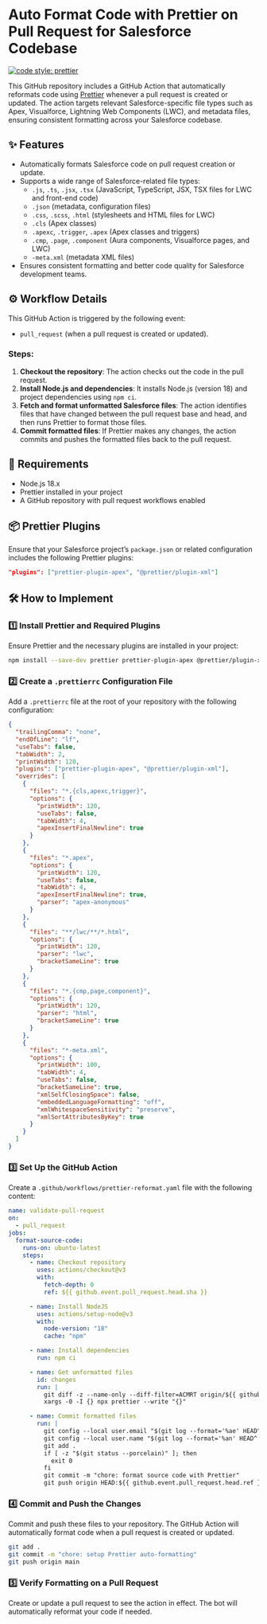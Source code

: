 # Auto Format Code with Prettier on Pull Request for Salesforce Codebase

[![code style: prettier](https://img.shields.io/badge/code_style-prettier-ff69b4.svg?style=flat-square)](https://github.com/prettier/prettier)

This GitHub repository includes a GitHub Action that automatically reformats code using [Prettier](https://prettier.io/) whenever a pull request is created or updated. The action targets relevant Salesforce-specific file types such as Apex, Visualforce, Lightning Web Components (LWC), and metadata files, ensuring consistent formatting across your Salesforce codebase.

## ✨ Features

- Automatically formats Salesforce code on pull request creation or update.
- Supports a wide range of Salesforce-related file types:
  - `.js`, `.ts`, `.jsx`, `.tsx` (JavaScript, TypeScript, JSX, TSX files for LWC and front-end code)
  - `.json` (metadata, configuration files)
  - `.css`, `.scss`, `.html` (stylesheets and HTML files for LWC)
  - `.cls` (Apex classes)
  - `.apexc`, `.trigger`, `.apex` (Apex classes and triggers)
  - `.cmp`, `.page`, `.component` (Aura components, Visualforce pages, and LWC)
  - `-meta.xml` (metadata XML files)
- Ensures consistent formatting and better code quality for Salesforce development teams.

## ⚙️ Workflow Details

This GitHub Action is triggered by the following event:

- `pull_request` (when a pull request is created or updated).

### Steps:

1. **Checkout the repository**: The action checks out the code in the pull request.
2. **Install Node.js and dependencies**: It installs Node.js (version 18) and project dependencies using `npm ci`.
3. **Fetch and format unformatted Salesforce files**: The action identifies files that have changed between the pull request base and head, and then runs Prettier to format those files.
4. **Commit formatted files**: If Prettier makes any changes, the action commits and pushes the formatted files back to the pull request.

## 📌 Requirements

- Node.js 18.x
- Prettier installed in your project
- A GitHub repository with pull request workflows enabled

## 📦 Prettier Plugins

Ensure that your Salesforce project’s `package.json` or related configuration includes the following Prettier plugins:

```json
"plugins": ["prettier-plugin-apex", "@prettier/plugin-xml"]
```

## 🛠️ How to Implement

### 1️⃣ Install Prettier and Required Plugins

Ensure Prettier and the necessary plugins are installed in your project:

```sh
npm install --save-dev prettier prettier-plugin-apex @prettier/plugin-xml
```

### 2️⃣ Create a `.prettierrc` Configuration File

Add a `.prettierrc` file at the root of your repository with the following configuration:

```json
{
  "trailingComma": "none",
  "endOfLine": "lf",
  "useTabs": false,
  "tabWidth": 2,
  "printWidth": 120,
  "plugins": ["prettier-plugin-apex", "@prettier/plugin-xml"],
  "overrides": [
    {
      "files": "*.{cls,apexc,trigger}",
      "options": {
        "printWidth": 120,
        "useTabs": false,
        "tabWidth": 4,
        "apexInsertFinalNewline": true
      }
    },
    {
      "files": "*.apex",
      "options": {
        "printWidth": 120,
        "useTabs": false,
        "tabWidth": 4,
        "apexInsertFinalNewline": true,
        "parser": "apex-anonymous"
      }
    },
    {
      "files": "**/lwc/**/*.html",
      "options": {
        "printWidth": 120,
        "parser": "lwc",
        "bracketSameLine": true
      }
    },
    {
      "files": "*.{cmp,page,component}",
      "options": {
        "printWidth": 120,
        "parser": "html",
        "bracketSameLine": true
      }
    },
    {
      "files": "*-meta.xml",
      "options": {
        "printWidth": 100,
        "tabWidth": 4,
        "useTabs": false,
        "bracketSameLine": true,
        "xmlSelfClosingSpace": false,
        "embeddedLanguageFormatting": "off",
        "xmlWhitespaceSensitivity": "preserve",
        "xmlSortAttributesByKey": true
      }
    }
  ]
}
```

### 3️⃣ Set Up the GitHub Action

Create a `.github/workflows/prettier-reformat.yaml` file with the following content:

```yaml
name: validate-pull-request
on:
  - pull_request
jobs:
  format-source-code:
    runs-on: ubuntu-latest
    steps:
      - name: Checkout repository
        uses: actions/checkout@v3
        with:
          fetch-depth: 0
          ref: ${{ github.event.pull_request.head.sha }}

      - name: Install NodeJS
        uses: actions/setup-node@v3
        with:
          node-version: "18"
          cache: "npm"

      - name: Install dependencies
        run: npm ci

      - name: Get unformatted files
        id: changes
        run: |
          git diff -z --name-only --diff-filter=ACMRT origin/${{ github.event.pull_request.base.ref }}...origin/${{ github.event.pull_request.head.ref }} | \
          xargs -0 -I {} npx prettier --write "{}"

      - name: Commit formatted files
        run: |
          git config --local user.email "$(git log --format='%ae' HEAD^!)"
          git config --local user.name "$(git log --format='%an' HEAD^!)"
          git add .
          if [ -z "$(git status --porcelain)" ]; then
            exit 0
          fi
          git commit -m "chore: format source code with Prettier"
          git push origin HEAD:${{ github.event.pull_request.head.ref }}
```

### 4️⃣ Commit and Push the Changes

Commit and push these files to your repository. The GitHub Action will automatically format code when a pull request is created or updated.

```sh
git add .
git commit -m "chore: setup Prettier auto-formatting"
git push origin main
```

### 5️⃣ Verify Formatting on a Pull Request

Create or update a pull request to see the action in effect. The bot will automatically reformat your code if needed.

